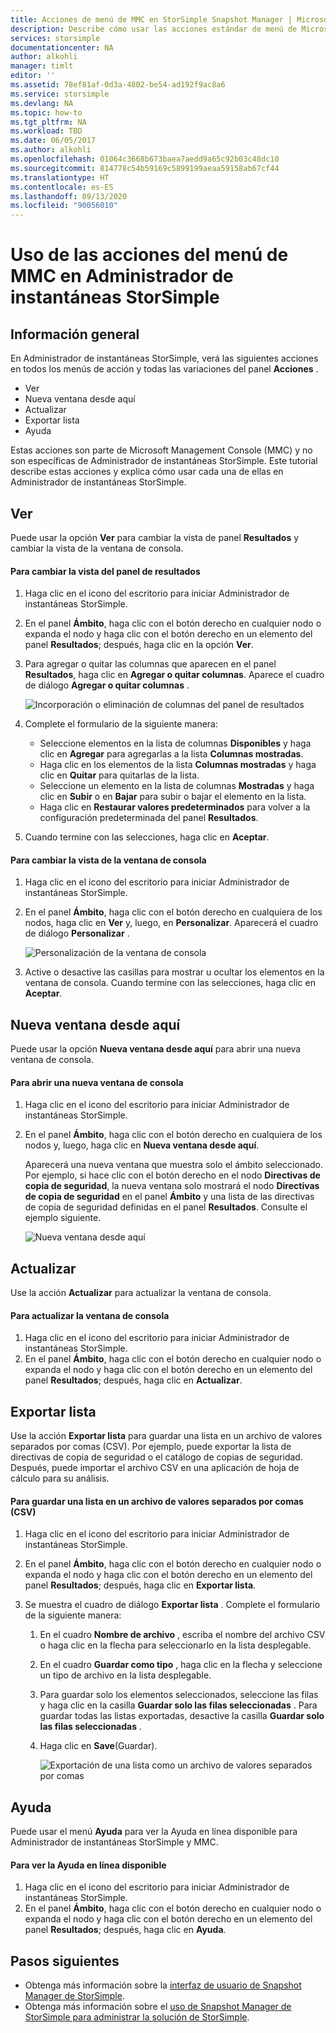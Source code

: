 ```yaml
---
title: Acciones de menú de MMC en StorSimple Snapshot Manager | Microsoft Docs
description: Describe cómo usar las acciones estándar de menú de Microsoft Management Console (MMC) en Administrador de instantáneas StorSimple.
services: storsimple
documentationcenter: NA
author: alkohli
manager: timlt
editor: ''
ms.assetid: 78ef81af-0d3a-4802-be54-ad192f9ac8a6
ms.service: storsimple
ms.devlang: NA
ms.topic: how-to
ms.tgt_pltfrm: NA
ms.workload: TBD
ms.date: 06/05/2017
ms.author: alkohli
ms.openlocfilehash: 01064c3668b673baea7aedd9a65c92b03c48dc10
ms.sourcegitcommit: 814778c54b59169c5899199aeaa59158ab67cf44
ms.translationtype: HT
ms.contentlocale: es-ES
ms.lasthandoff: 09/13/2020
ms.locfileid: "90056010"
---
```

# <a name="use-the-mmc-menu-actions-in-storsimple-snapshot-manager"></a>Uso de las acciones del menú de MMC en Administrador de instantáneas StorSimple

## <a name="overview"></a>Información general
En Administrador de instantáneas StorSimple, verá las siguientes acciones en todos los menús de acción y todas las variaciones del panel **Acciones** .

* Ver
* Nueva ventana desde aquí 
* Actualizar 
* Exportar lista 
* Ayuda 

Estas acciones son parte de Microsoft Management Console (MMC) y no son específicas de Administrador de instantáneas StorSimple. Este tutorial describe estas acciones y explica cómo usar cada una de ellas en Administrador de instantáneas StorSimple.

## <a name="view"></a>Ver
Puede usar la opción **Ver** para cambiar la vista de panel **Resultados** y cambiar la vista de la ventana de consola. 

#### <a name="to-change-the-results-pane-view"></a>Para cambiar la vista del panel de resultados
1. Haga clic en el icono del escritorio para iniciar Administrador de instantáneas StorSimple.
2. En el panel **Ámbito**, haga clic con el botón derecho en cualquier nodo o expanda el nodo y haga clic con el botón derecho en un elemento del panel **Resultados**; después, haga clic en la opción **Ver**. 
3. Para agregar o quitar las columnas que aparecen en el panel **Resultados**, haga clic en **Agregar o quitar columnas**. Aparece el cuadro de diálogo **Agregar o quitar columnas** .
   
    ![Incorporación o eliminación de columnas del panel de resultados](./media/storsimple-snapshot-manager-mmc-menu/HCS_SSM_Add_remove_columns.png) 
4. Complete el formulario de la siguiente manera:
   
   * Seleccione elementos en la lista de columnas **Disponibles** y haga clic en **Agregar** para agregarlas a la lista **Columnas mostradas**. 
   * Haga clic en los elementos de la lista **Columnas mostradas** y haga clic en **Quitar** para quitarlas de la lista. 
   * Seleccione un elemento en la lista de columnas **Mostradas** y haga clic en **Subir** o en **Bajar** para subir o bajar el elemento en la lista. 
   * Haga clic en **Restaurar valores predeterminados** para volver a la configuración predeterminada del panel **Resultados**. 
5. Cuando termine con las selecciones, haga clic en **Aceptar**. 

#### <a name="to-change-the-console-window-view"></a>Para cambiar la vista de la ventana de consola
1. Haga clic en el icono del escritorio para iniciar Administrador de instantáneas StorSimple.
2. En el panel **Ámbito**, haga clic con el botón derecho en cualquiera de los nodos, haga clic en **Ver** y, luego, en **Personalizar**. Aparecerá el cuadro de diálogo **Personalizar** .
   
    ![Personalización de la ventana de consola](./media/storsimple-snapshot-manager-mmc-menu/HCS_SSM_Customize.png) 
3. Active o desactive las casillas para mostrar u ocultar los elementos en la ventana de consola. Cuando termine con las selecciones, haga clic en **Aceptar**.

## <a name="new-window-from-here"></a>Nueva ventana desde aquí
Puede usar la opción **Nueva ventana desde aquí** para abrir una nueva ventana de consola.

#### <a name="to-open-a-new-console-window"></a>Para abrir una nueva ventana de consola
1. Haga clic en el icono del escritorio para iniciar Administrador de instantáneas StorSimple.
2. En el panel **Ámbito**, haga clic con el botón derecho en cualquiera de los nodos y, luego, haga clic en **Nueva ventana desde aquí**. 
   
    Aparecerá una nueva ventana que muestra solo el ámbito seleccionado. Por ejemplo, si hace clic con el botón derecho en el nodo **Directivas de copia de seguridad**, la nueva ventana solo mostrará el nodo **Directivas de copia de seguridad** en el panel **Ámbito** y una lista de las directivas de copia de seguridad definidas en el panel **Resultados**. Consulte el ejemplo siguiente.
   
    ![Nueva ventana desde aquí](./media/storsimple-snapshot-manager-mmc-menu/HCS_SSM_NewWindow.png) 

## <a name="refresh"></a>Actualizar
Use la acción **Actualizar** para actualizar la ventana de consola.

#### <a name="to-update-the-console-window"></a>Para actualizar la ventana de consola
1. Haga clic en el icono del escritorio para iniciar Administrador de instantáneas StorSimple.
2. En el panel **Ámbito**, haga clic con el botón derecho en cualquier nodo o expanda el nodo y haga clic con el botón derecho en un elemento del panel **Resultados**; después, haga clic en **Actualizar**. 

## <a name="export-list"></a>Exportar lista
Use la acción **Exportar lista** para guardar una lista en un archivo de valores separados por comas (CSV). Por ejemplo, puede exportar la lista de directivas de copia de seguridad o el catálogo de copias de seguridad. Después, puede importar el archivo CSV en una aplicación de hoja de cálculo para su análisis.

#### <a name="to-save-a-list-in-a-comma-separated-value-csv-file"></a>Para guardar una lista en un archivo de valores separados por comas (CSV)
1. Haga clic en el icono del escritorio para iniciar Administrador de instantáneas StorSimple. 
2. En el panel **Ámbito**, haga clic con el botón derecho en cualquier nodo o expanda el nodo y haga clic con el botón derecho en un elemento del panel **Resultados**; después, haga clic en **Exportar lista**. 
3. Se muestra el cuadro de diálogo **Exportar lista** . Complete el formulario de la siguiente manera: 
   
   1. En el cuadro **Nombre de archivo** , escriba el nombre del archivo CSV o haga clic en la flecha para seleccionarlo en la lista desplegable.
   2. En el cuadro **Guardar como tipo** , haga clic en la flecha y seleccione un tipo de archivo en la lista desplegable.
   3. Para guardar solo los elementos seleccionados, seleccione las filas y haga clic en la casilla **Guardar solo las filas seleccionadas** . Para guardar todas las listas exportadas, desactive la casilla **Guardar solo las filas seleccionadas** .
   4. Haga clic en **Save**(Guardar).
      
      ![Exportación de una lista como un archivo de valores separados por comas](./media/storsimple-snapshot-manager-mmc-menu/HCS_SSM_Export_List.png) 

## <a name="help"></a>Ayuda
Puede usar el menú **Ayuda** para ver la Ayuda en línea disponible para Administrador de instantáneas StorSimple y MMC.

#### <a name="to-view-available-online-help"></a>Para ver la Ayuda en línea disponible
1. Haga clic en el icono del escritorio para iniciar Administrador de instantáneas StorSimple.
2. En el panel **Ámbito**, haga clic con el botón derecho en cualquier nodo o expanda el nodo y haga clic con el botón derecho en un elemento del panel **Resultados**; después, haga clic en **Ayuda**. 

## <a name="next-steps"></a>Pasos siguientes
* Obtenga más información sobre la [interfaz de usuario de Snapshot Manager de StorSimple](storsimple-use-snapshot-manager.md).
* Obtenga más información sobre el [uso de Snapshot Manager de StorSimple para administrar la solución de StorSimple](storsimple-snapshot-manager-admin.md).


